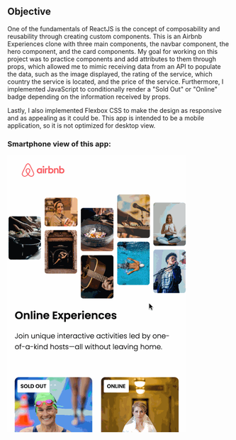 ## Objective

One of the fundamentals of ReactJS is the concept of composability and reusability through creating custom components. This is an Airbnb Experiences clone with three main components, the navbar component, the hero component, and the card components. My goal for working on this project was to practice components and add attributes to them through props, which allowed me to mimic receiving data from an API to populate the data, such as the image displayed, the rating of the service, which country the service is located, and the price of the service. Furthermore, I implemented JavaScript to conditionally render a "Sold Out" or "Online" badge depending on the information received by props.

Lastly, I also implemented Flexbox CSS to make the design as responsive and as appealing as it could be. This app is intended to be a mobile application, so it is not optimized for desktop view.

### Smartphone view of this app:

![](airbnb.gif)

